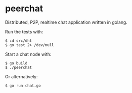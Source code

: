peerchat
=====

Distributed, P2P, realtime chat application written in golang. 

Run the tests with:

	$ cd src/dht
	$ go test 2> /dev/null
	
Start a chat node with:

	$ go build
	$ ./peerchat
	
Or alternatively:

	$ go run chat.go
	


